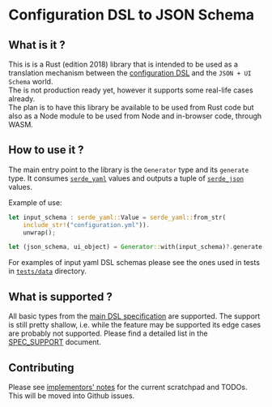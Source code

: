 # Configuration DSL to JSON Schema

## What is it ?

This is is a Rust (edition 2018) library that is intended to be used as a translation mechanism between the [configuration DSL](https://github.com/balena-io/balena/blob/832f5551127dd8e1e82fa082bea97fc4db81c3ce/specs/configuration-dsl.md) and the `JSON + UI Schema` world.  
The is not production ready yet, however it supports some real-life cases already.  
The plan is to have this library be available to be used from Rust code but also as a Node module to be used from Node and in-browser code, through WASM.

## How to use it ?

The main entry point to the library is the `Generator` type and its `generate` type.
It consumes [`serde_yaml`](https://crates.io/crates/serde_yaml) values and outputs a tuple of [`serde_json`](https://crates.io/crates/serde_json) values.

Example of use:
```rust
let input_schema : serde_yaml::Value = serde_yaml::from_str(
    include_str!("configuration.yml")).
    unwrap();

let (json_schema, ui_object) = Generator::with(input_schema)?.generate();
```

For examples of input yaml DSL schemas please see the ones used in tests in [`tests/data`](./tests/data) directory.


## What is supported ?

All basic types from the [main DSL specification](https://github.com/balena-io/balena/blob/832f5551127dd8e1e82fa082bea97fc4db81c3ce/specs/configuration-dsl.md) are supported.
The support is still pretty shallow, i.e. while the feature may be supported its edge cases are probably not supported.
Please find a detailed list in the [SPEC_SUPPORT](./SPEC_SUPPORT.md) document.

## Contributing

Please see [implementors' notes](./NOTES.md) for the current scratchpad and TODOs.  
This will be moved into Github issues.

